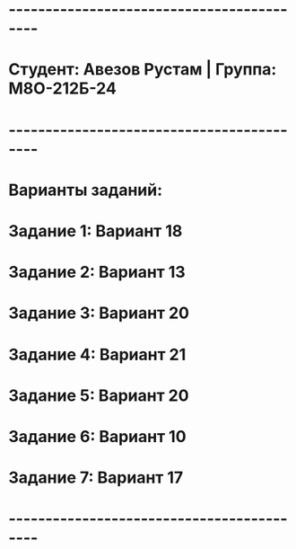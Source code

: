 # ------------------------------------------
# Студент: Авезов Рустам | Группа: М8О-212Б-24
# ------------------------------------------
# Варианты заданий:
#  Задание 1: Вариант 18
#  Задание 2: Вариант 13
#  Задание 3: Вариант 20
#  Задание 4: Вариант 21
#  Задание 5: Вариант 20
#  Задание 6: Вариант 10
#  Задание 7: Вариант 17
# ------------------------------------------
